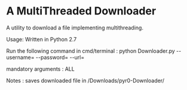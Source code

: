 # A MultiThreaded Downloader 

A utility to download a file implementing multithreading.

Usage: Written in Python 2.7 

Run the following command in cmd/terminal : python Downloader.py --username= --password= --url=

mandatory arguments : ALL

Notes : saves downloaded file in /Downloads/pyr0-Downloader/ 
